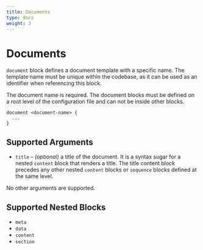 ```yaml
---
title: Documents
type: docs
weight: 3 
---
```


# Documents

`document` block defines a document template with a specific name. The template name must be unique within the codebase, as it can be used as an identifier when referencing this block.

The document name is required. The document blocks must be defined on a root level of the configuration file and can not be inside other blocks.

```hcl
document <document-name> {
  ...
}
```

## Supported Arguments

- `title` – _(optional)_ a title of the document. It is a syntax sugar for a nested `content` block that renders a title. The title content block precedes any other nested `content` blocks or `sequence` blocks defined at the same level.

No other arguments are supported.

## Supported Nested Blocks

- `meta`
- `data`
- `content`
- `section`


